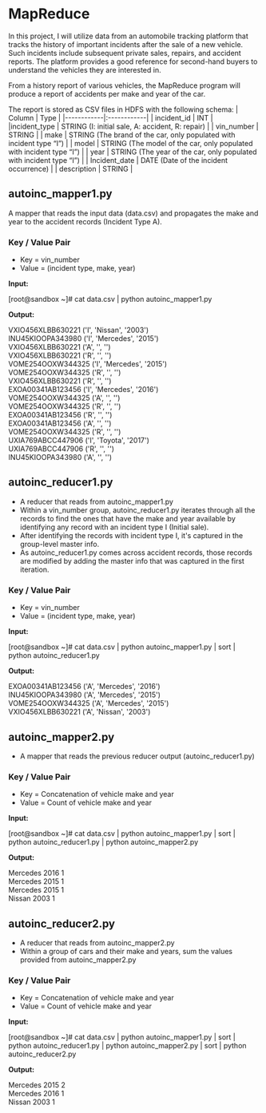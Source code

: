 # MapReduce
In this project, I will utilize data from an automobile tracking platform that tracks the history of important incidents after the sale of a new vehicle. Such incidents include subsequent private sales, repairs, and accident reports. The platform provides a good reference for second-hand buyers to understand the vehicles they are interested in. 

From a history report of various vehicles, the MapReduce program will produce a report of accidents per make and year of the car.

The report is stored as CSV files in HDFS with the following schema: 
| Column     | Type        |
|------------|:------------|
| incident_id | INT |
|incident_type | STRING (I: initial sale, A: accident, R: repair) |
| vin_number | STRING |
| make | STRING (The brand of the car, only populated with incident type “I”) |
| model | STRING (The model of the car, only populated with incident type “I”) |
| year | STRING (The year of the car, only populated with incident type “I”) |
| Incident_date | DATE (Date of the incident occurrence) |
| description | STRING |

## autoinc_mapper1.py

A mapper that reads the input data (data.csv) and propagates the make and year to the accident records (Incident Type A).

### Key / Value Pair
- Key = vin_number
- Value = (incident type, make, year)

**Input:**

[root@sandbox ~]# cat data.csv | python autoinc_mapper1.py

**Output:**       

VXIO456XLBB630221       ('I', 'Nissan', '2003')                                                                         
INU45KIOOPA343980       ('I', 'Mercedes', '2015')                                                                       
VXIO456XLBB630221       ('A', '', '')                                                                                   
VXIO456XLBB630221       ('R', '', '')                                                                                   
VOME254OOXW344325       ('I', 'Mercedes', '2015')                                                                       
VOME254OOXW344325       ('R', '', '')                                                                                   
VXIO456XLBB630221       ('R', '', '')                                                                                   
EXOA00341AB123456       ('I', 'Mercedes', '2016')                                                                       
VOME254OOXW344325       ('A', '', '')                                                                                   
VOME254OOXW344325       ('R', '', '')                                                                                   
EXOA00341AB123456       ('R', '', '')                                                                                   
EXOA00341AB123456       ('A', '', '')                                                                                   
VOME254OOXW344325       ('R', '', '')                                                                                   
UXIA769ABCC447906       ('I', 'Toyota', '2017')                                                                         
UXIA769ABCC447906       ('R', '', '')                                                                                   
INU45KIOOPA343980       ('A', '', '')

## autoinc_reducer1.py

- A reducer that reads from autoinc_mapper1.py
- Within a vin_number group, autoinc_reducer1.py iterates through all the records to find the ones that have the make and year available by identifying any record with an incident type I (Initial sale).
- After identifying the records with incident type I, it's captured in the group-level master info. 
- As autoinc_reducer1.py comes across accident records, those records are modified by adding the master info that was captured in the first iteration.


### Key / Value Pair
- Key = vin_number
- Value = (incident type, make, year)

**Input:**

[root@sandbox ~]# cat data.csv | python autoinc_mapper1.py | sort | python autoinc_reducer1.py   

**Output:**

EXOA00341AB123456       ('A', 'Mercedes', '2016')                                                                       
INU45KIOOPA343980       ('A', 'Mercedes', '2015')                                                                       
VOME254OOXW344325       ('A', 'Mercedes', '2015')                                                                       
VXIO456XLBB630221       ('A', 'Nissan', '2003')

## autoinc_mapper2.py

- A mapper that reads the previous reducer output (autoinc_reducer1.py)

### Key / Value Pair
- Key = Concatenation of vehicle make and year
- Value = Count of vehicle make and year

**Input:**

[root@sandbox ~]# cat data.csv | python autoinc_mapper1.py | sort | python autoinc_reducer1.py | python autoinc_mapper2.py

**Output:**

Mercedes 2016    1                                                                                                       
Mercedes 2015    1                                                                                                       
Mercedes 2015    1                                                                                                       
Nissan 2003      1

## autoinc_reducer2.py

- A reducer that reads from autoinc_mapper2.py
- Within a group of cars and their make and years, sum the values provided from autoinc_mapper2.py

### Key / Value Pair
- Key = Concatenation of vehicle make and year
- Value = Count of vehicle make and year

**Input:**

[root@sandbox ~]# cat data.csv | python autoinc_mapper1.py | sort | python autoinc_reducer1.py | python autoinc_mapper2.py | sort | python autoinc_reducer2.py

**Output:**

Mercedes 2015    2                                                                                                       
Mercedes 2016    1                                                                                                       
Nissan 2003      1
